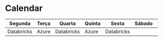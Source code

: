# Calendar

| Segunda    | Terça | Quarta     | Quinta | Sexta      | Sábado | Domingo |
| ---------- | ----- | ---------- | ------ | ---------- | ------ | ------- |
| Databricks | Azure | Databricks | Azure  | Databricks |        |         |
